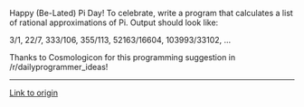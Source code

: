 Happy (Be-Lated) Pi Day!  To celebrate, write a program that calculates a list of rational approximations of Pi.  Output should look like:

3/1, 22/7, 333/106, 355/113, 52163/16604, 103993/33102, ...

Thanks to Cosmologicon for this programming suggestion in /r/dailyprogrammer_ideas!

---

[Link to origin](https://www.reddit.com/r/dailyprogrammer/qx025)